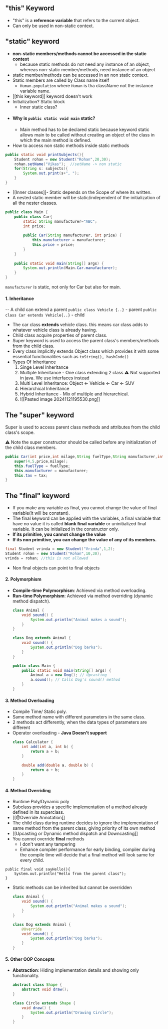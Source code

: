 ## "this" Keyword
- "this" is a **reference variable** that refers to the current object.
- Can only be used in non-static context.
## "static" keyword
- **non-static members/methods  cannot be accessed in the static context**
	- because static methods do not need any instance of an object, whereas non-static member/methods, need  instance  of an object
- static member/methods can be accessed in an non static context.
- Static members are called by Class name itself
	- `Human.population` where `Human` is tha className not the instance variable name.
- [[this keyword]] keyword doesn't work
- Initialization?  Static block
	- Inner static class?
- #### Why is `public static void main` static?
	- Main method has to be declared static because keyword static allows main to be called without creating an object of the class in which the main method is defined.
- How to access non static methods inside static methods
```java
public static void printSubjects(){  
    Student rohan = new Student("Rohan",20,30);  
    rohan.setName("Vikas");  //setName -> non static
    for(String s: subjects){  
        System.out.print(s+", ");  
    }  
}
```
- [[Inner classes]]- Static depends on the Scope of where its  written.
- A nested static member will be static/independent of the initialization of all the nester classes.
```java
public class Main {  
    public class Car{  
        static String manufacturer="ABC";  
        int price;  
  
        public Car(String manufacturer, int price) {  
            this.manufacturer = manufacturer;  
            this.price = price;  
        }  
    }  
  
    public static void main(String[] args) {  
        System.out.println(Main.Car.manufacturer);  
    }  
}
```
`manufacturer` is static, not only for Car but also for main.
#### **1. Inheritance**  
-- A child can extend a parent
`public class Vehicle {..}` - parent
`public class Car extends Vehicle{..}` - child

- The car class **extends** vehicle class. this means car class adds to whatever vehicle class is already having.
- Child class acquire properties of parent class.
- Super keyword is used to access the parent class's members/methods from the child class.
- Every class implicitly extends Object class which provides it with some essential functionalities such as `toString(), hashCode()`
- Types Of Inheritance
	1. Singe Level Inheritance
	2.  Multiple Inheritance - One class extending 2 class ⚠ Not supported in java. We use interfaces instead
	3. Multi Level Inheritance: Object <- Vehicle <- Car <- SUV
	4. Hierarchical Inheritance
	6. Hybrid Inheritance - Mix of multiple and hierarchical.
	7. ![[Pasted image 20241121195530.png]]
## The "super" keyword
Super is used to access parent class methods and attributes from the child class's scope.

⚠ Note the super constructor should be called before any initialization of the child class members.
```java
public Car(int price,int milage,String fuelType,String manufacturer,int tax){  
    super(4,5,price,milage);  
    this.fuelType = fuelType;  
    this.manufacturer = manufacturer;  
    this.tax = tax;  
}
```
## The "final" keyword
- If you make any variable as final, you cannot change the value of final variable(It will be constant). 
- The final keyword can be applied with the variables, a final variable that have no value it is called **blank final variable** or uninitialized final variable. It can be initialized in the constructor only. 
- **If its primitive, you cannot change the value**
- **If its non primitive, you can change the value of any of its members.**
```java
final Student vrinda = new Student("Vrinda",1,2);  
Student rohan = new Student("Rohan",10,30);  
vrinda = rohan; //this is not allowed
```
- Non final objects can point to final objects
#### **2. Polymorphism**  
- **Compile-time Polymorphism**: Achieved via method overloading.  
- **Run-time Polymorphism**: Achieved via method overriding (dynamic method dispatch).  
  ```java
  class Animal {
      void sound() {
          System.out.println("Animal makes a sound");
      }
  }

  class Dog extends Animal {
      void sound() {
          System.out.println("Dog barks");
      }
  }

  public class Main {
      public static void main(String[] args) {
          Animal a = new Dog(); // Upcasting
          a.sound(); // Calls Dog's sound() method
      }
  }
  ```

#### **3. Method Overloading**  
- Compile Time/ Static poly.
- Same method name with different parameters in the same class.  
- 2 methods act differently, when the data types of parameters are different
- Operator overloading - **Java Doesn't support**
  ```java
  class Calculator {
      int add(int a, int b) {
          return a + b;
      }

      double add(double a, double b) {
          return a + b;
      }
  }
  ```


#### **4. Method Overriding**  
- Runtime Poly/Dynamic poly
- Subclass provides a specific implementation of a method already defined in its superclass.  
- [[@Override Annotation]]
- The child class during runtime decides to ignore the implementation of same method from the parent class, giving priority of its own method
- [[Upcasting or Dynamic method dispatch and Downcasting]]
- You cannot override **final** methods
	- I don't want any tampering
	- Enhance compiler performance  for early binding, compiler during the compile time will decide that a final method will look same for every child.
```
public final void sayHello(){  
    System.out.println("Hello from the parent class");  
}
```
- Static methods can be inherited but cannot be overridden 
  ```java
  class Animal {
      void sound() {
          System.out.println("Animal makes a sound");
      }
  }

  class Dog extends Animal {
      @Override
      void sound() {
          System.out.println("Dog barks");
      }
  }
  ```

#### **5. Other OOP Concepts**  
- **Abstraction**: Hiding implementation details and showing only functionality.  
  ```java
  abstract class Shape {
      abstract void draw();
  }

  class Circle extends Shape {
      void draw() {
          System.out.println("Drawing Circle");
      }
  }
  ``` 
